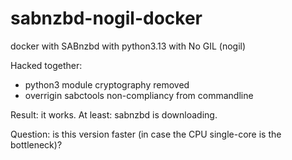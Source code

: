# sabnzbd-nogil-docker
docker with SABnzbd with python3.13 with No GIL (nogil)

Hacked together:
- python3 module cryptography removed
- overrigin sabctools non-compliancy from commandline

Result: it works. At least: sabnzbd is downloading. 

Question: is this version faster (in case the CPU single-core is the bottleneck)?
